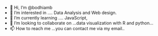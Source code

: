 - 👋 Hi, I’m @bodhiamb
- 👀 I’m interested in .... Data Analysis and Web design.
- 🌱 I’m currently learning .... JavaScript,
- 💞️ I’m looking to collaborate on ...data visualization with R and python...
- 📫 How to reach me ...you can contact me via my email..

<!---
bodhiamb/bodhiamb is a ✨ special ✨ repository because its `README.md` (this file) appears on your GitHub profile.
You can click the Preview link to take a look at your changes.
--->
